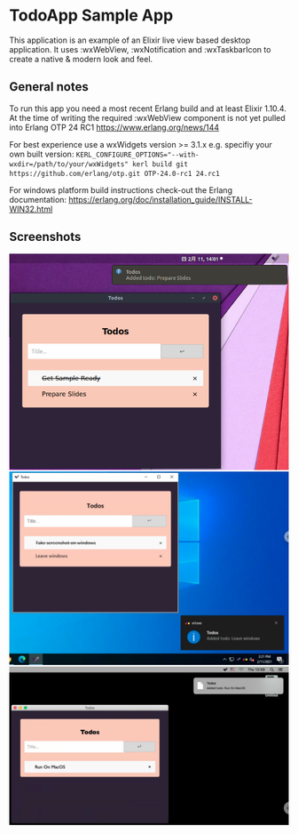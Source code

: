 # TodoApp Sample App

This application is an example of an Elixir live view based desktop application. It uses :wxWebView, :wxNotification and :wxTaskbarIcon to create a native & modern look and feel.

## General notes

To run this app you need a most recent Erlang build and at least Elixir 1.10.4.
At the time of writing the required :wxWebView component is not yet pulled into Erlang OTP 24 RC1  https://www.erlang.org/news/144

For best experience use a wxWidgets version >= 3.1.x e.g. specifiy your own built version:
`KERL_CONFIGURE_OPTIONS="--with-wxdir=/path/to/your/wxWidgets" kerl build git https://github.com/erlang/otp.git OTP-24.0-rc1 24.rc1`

For windows platform build instructions check-out the Erlang documentation: https://erlang.org/doc/installation_guide/INSTALL-WIN32.html

## Screenshots

![Linux build](/nodeploy/linux_todo.png?raw=true "Linux build")
![Windows build](/nodeploy/windows_todo.png?raw=true "Windows build")
![MacOS build](/nodeploy/macos_todo.png?raw=true "MacOS build")
